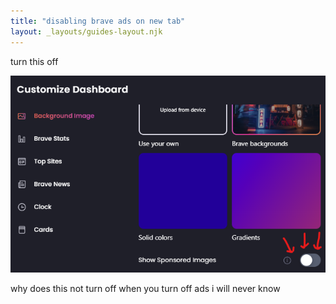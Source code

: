 ```yaml
---
title: "disabling brave ads on new tab"
layout: _layouts/guides-layout.njk
---
```


turn this off

![screenshot of the background menu](/public/assets/Screenshot%202023-11-11%20211026.png)

why does this not turn off when you turn off ads i will never know